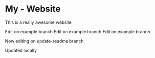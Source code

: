 # My - Website

This is a really awesome website

Edit on example branch
Edit on example branch 
Edit on example branch 


Now editing on update-readme branch

Updated locally

